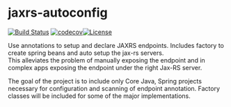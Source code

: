 # jaxrs-autoconfig

[![Build Status](https://travis-ci.org/amutsch/jaxrs-autoconfig.svg?branch=master)](https://travis-ci.org/amutsch/jaxrs-autoconfig) [![codecov](https://codecov.io/gh/amutsch/jaxrs-autoconfig/branch/master/graph/badge.svg)](https://codecov.io/gh/amutsch/jaxrs-autoconfig)[![License](https://img.shields.io/badge/License-Apache%202.0-blue.svg)](https://github.com/amutsch/jaxrs-autoconfig/blob/master/LICENSE)

Use annotations to setup and declare JAXRS endpoints.  Includes factory to create spring beans and auto setup the jax-rs servers.  
This alleviates the problem of manually exposing the endpoint and in complex apps exposing the endpoint under the right Jax-RS server.

The goal of the project is to include only Core Java, Spring projects necessary for configuration and scanning of endpoint annotation.  Factory classes will be included for some of the major implementations.

